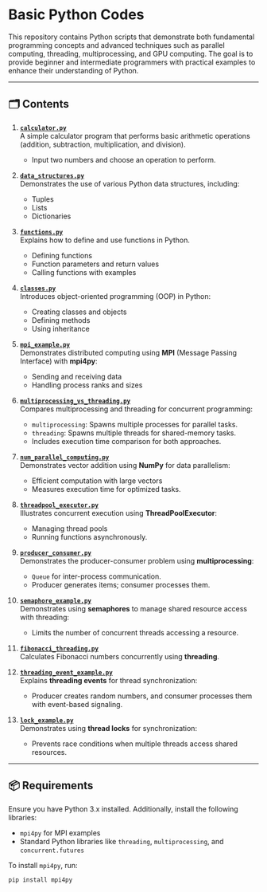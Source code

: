 # Basic Python Codes

This repository contains Python scripts that demonstrate both fundamental programming concepts and advanced techniques such as parallel computing, threading, multiprocessing, and GPU computing. The goal is to provide beginner and intermediate programmers with practical examples to enhance their understanding of Python.

---

## 🗂️ **Contents**

1. **[`calculator.py`](calculator.py)**  
   A simple calculator program that performs basic arithmetic operations (addition, subtraction, multiplication, and division).  
   - Input two numbers and choose an operation to perform.

2. **[`data_structures.py`](data_structures.py)**  
   Demonstrates the use of various Python data structures, including:  
   - Tuples  
   - Lists  
   - Dictionaries  

3. **[`functions.py`](functions.py)**  
   Explains how to define and use functions in Python.  
   - Defining functions  
   - Function parameters and return values  
   - Calling functions with examples  

4. **[`classes.py`](classes.py)**  
   Introduces object-oriented programming (OOP) in Python:  
   - Creating classes and objects  
   - Defining methods  
   - Using inheritance  

5. **[`mpi_example.py`](mpi_example.py)**  
   Demonstrates distributed computing using **MPI** (Message Passing Interface) with **mpi4py**:  
   - Sending and receiving data  
   - Handling process ranks and sizes  

6. **[`multiprocessing_vs_threading.py`](multiprocessing_vs_threading.py)**  
   Compares multiprocessing and threading for concurrent programming:  
   - `multiprocessing`: Spawns multiple processes for parallel tasks.  
   - `threading`: Spawns multiple threads for shared-memory tasks.  
   - Includes execution time comparison for both approaches.

7. **[`num_parallel_computing.py`](num_parallel_computing.py)**  
   Demonstrates vector addition using **NumPy** for data parallelism:  
   - Efficient computation with large vectors  
   - Measures execution time for optimized tasks.

8. **[`threadpool_executor.py`](threadpool_executor.py)**  
   Illustrates concurrent execution using **ThreadPoolExecutor**:  
   - Managing thread pools  
   - Running functions asynchronously.

9. **[`producer_consumer.py`](producer_consumer.py)**  
   Demonstrates the producer-consumer problem using **multiprocessing**:  
   - `Queue` for inter-process communication.  
   - Producer generates items; consumer processes them.

10. **[`semaphore_example.py`](semaphore_example.py)**  
    Demonstrates using **semaphores** to manage shared resource access with threading:  
    - Limits the number of concurrent threads accessing a resource.  

11. **[`fibonacci_threading.py`](fibonacci_threading.py)**  
    Calculates Fibonacci numbers concurrently using **threading**.

12. **[`threading_event_example.py`](threading_event_example.py)**  
    Explains **threading events** for thread synchronization:  
    - Producer creates random numbers, and consumer processes them with event-based signaling.

13. **[`lock_example.py`](lock_example.py)**  
    Demonstrates using **thread locks** for synchronization:  
    - Prevents race conditions when multiple threads access shared resources.

---

## 📦 **Requirements**

Ensure you have Python 3.x installed. Additionally, install the following libraries:  
- `mpi4py` for MPI examples  
- Standard Python libraries like `threading`, `multiprocessing`, and `concurrent.futures`  

To install `mpi4py`, run:  
```bash
pip install mpi4py
